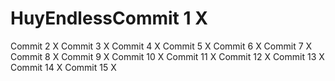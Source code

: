 # HuyEndlessCommit 1 X
Commit 2 X
Commit 3 X
Commit 4 X
Commit 5 X
Commit 6 X
Commit 7 X
Commit 8 X
Commit 9 X
Commit 10 X
Commit 11 X
Commit 12 X
Commit 13 X
Commit 14 X
Commit 15 X
